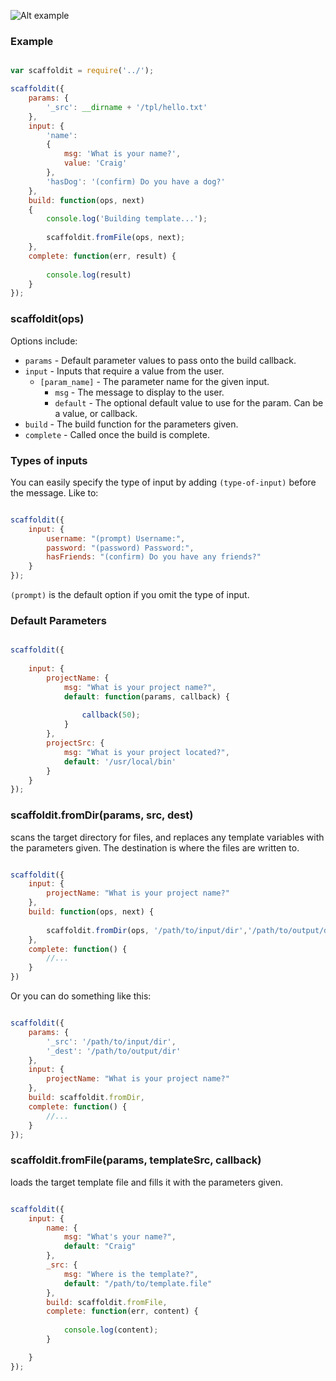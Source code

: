 

![Alt example](http://i.imgur.com/3Q9Fa.png)


### Example

```javascript

var scaffoldit = require('../');

scaffoldit({
	params: {
		'_src': __dirname + '/tpl/hello.txt'
	},
	input: {
		'name': 
		{
			msg: 'What is your name?',
			value: 'Craig'
		},
		'hasDog': '(confirm) Do you have a dog?'
	},
	build: function(ops, next)
	{
		console.log('Building template...');
		
		scaffoldit.fromFile(ops, next);
	},
	complete: function(err, result) {
		
		console.log(result)
	}
});

````


### scaffoldit(ops)

Options include:

- `params` - Default parameter values to pass onto the build callback.
- `input` - Inputs that require a value from the user.
	- `[param_name]` - The parameter name for the given input.
		- `msg` - The message to display to the user.
		- `default` - The optional default value to use for the param. Can be a value, or callback.
- `build` - The build function for the parameters given.
- `complete` - Called once the build is complete.


### Types of inputs

You can easily specify the type of input by adding `(type-of-input)` before the message. Like to:

````javascript

scaffoldit({
	input: {
		username: "(prompt) Username:",
		password: "(password) Password:",
		hasFriends: "(confirm) Do you have any friends?"
	}
});

````

`(prompt)` is the default option if you omit the type of input.


### Default Parameters

````javascript

scaffoldit({
	
	input: {
		projectName: {
			msg: "What is your project name?",
			default: function(params, callback)	{ 
				
				callback(50);
			}
		},
		projectSrc: {
			msg: "What is your project located?",
			default: '/usr/local/bin'
		}
	}
});

````


### scaffoldit.fromDir(params, src, dest)

scans the target directory for files, and replaces any template variables with the parameters given. The destination is where the files are written to.

````javascript

scaffoldit({
	input: {
		projectName: "What is your project name?"
	},
	build: function(ops, next) {
		
		scaffoldit.fromDir(ops, '/path/to/input/dir','/path/to/output/dir');
	},
	complete: function() {
		//...
	}
})

````

Or you can do something like this:

````javascript

scaffoldit({
	params: {
		'_src': '/path/to/input/dir',
		'_dest': '/path/to/output/dir'
	},
	input: {
		projectName: "What is your project name?"
	},
	build: scaffoldit.fromDir,
	complete: function() {
		//...
	}
});

````

### scaffoldit.fromFile(params, templateSrc, callback)

loads the target template file and fills it with the parameters given.

````javascript

scaffoldit({
	input: {
		name: {
			msg: "What's your name?",
			default: "Craig"
		},
		_src: {
			msg: "Where is the template?",
			default: "/path/to/template.file"
		},
		build: scaffoldit.fromFile,
		complete: function(err, content) {
			
			console.log(content);
		}

	}
});

````


